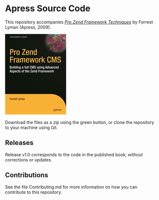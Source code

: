 # Apress Source Code

This repository accompanies [*Pro Zend Framework Techniques*](http://www.apress.com/9781430218791) by Forrest Lyman (Apress, 2009).

![Cover image](9781430218791.jpg)

Download the files as a zip using the green button, or clone the repository to your machine using Git.

## Releases

Release v1.0 corresponds to the code in the published book, without corrections or updates.

## Contributions

See the file Contributing.md for more information on how you can contribute to this repository.
